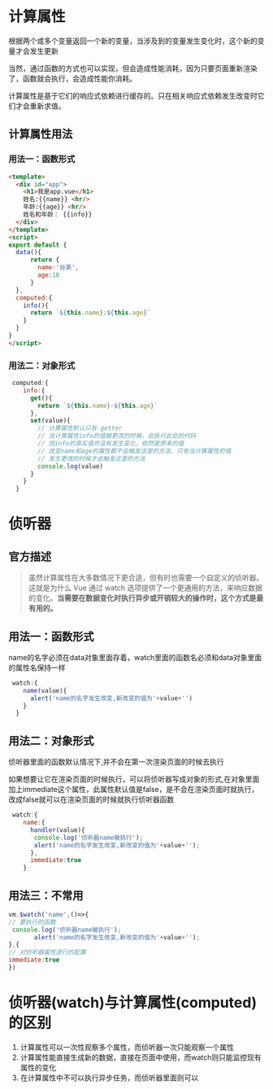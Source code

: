 # 计算属性
根据两个或多个变量返回一个新的变量，当涉及到的变量发生变化时，这个新的变量才会发生更新

当然，通过函数的方式也可以实现，但会造成性能消耗，因为只要页面重新渲染了，函数就会执行，会造成性能你消耗。

计算属性是基于它们的响应式依赖进行缓存的。只在相关响应式依赖发生改变时它们才会重新求值。
## 计算属性用法
### 用法一：函数形式
```html
<template>
  <div id="app">
    <h1>我是app.vue</h1>
    姓名:{{name}} <hr/>
    年龄:{{age}} <hr/>
    姓名和年龄： {{info}}
  </div>
</template>
<script>
export default {
  data(){
      return {
        name:'谷美',
        age:18
      }
  },
  computed:{
    info(){
      return `${this.name}:${this.age}`
    }
  }
}
</script>
```

### 用法二：对象形式
```js
 computed:{
    info:{
      get(){
        return `${this.name}-${this.age}`
      },
      set(value){
        // 计算属性默认只有 getter
        // 当计算属性info的值被更改的时候，会执行此处的代码
        // 但info的真实值并没有发生变化，依然是原来的值
        // 改变name和age的属性都不会触发这里的方法，只有当计算属性的值
        // 发生更改的时候才会触发这里的方法
        console.log(value)
      }
    }
  }
```


# 侦听器
## 官方描述
>虽然计算属性在大多数情况下更合适，但有时也需要一个自定义的侦听器。这就是为什么 Vue 通过 watch 选项提供了一个更通用的方法，来响应数据的变化。**当需要在数据变化时执行异步或开销较大的操作时，这个方式是最有用的。**

## 用法一：函数形式
name的名字必须在data对象里面存着，watch里面的函数名必须和data对象里面的属性名保持一样



```js
 watch:{
    name(value){
      alert('name的名字发生改变,新改变的值为'+value+'')
    }
  }
```
## 用法二：对象形式
侦听器里面的函数默认情况下,并不会在第一次渲染页面的时候去执行

如果想要让它在渲染页面的时候执行，可以将侦听器写成对象的形式,在对象里面加上immediate这个属性，此属性默认值是false，是不会在渲染页面时就执行，改成false就可以在渲染页面的时候就执行侦听器函数
```js
 watch:{
    name:{
      handler(value){
       console.log('侦听器name被执行');
       alert('name的名字发生改变,新改变的值为'+value+'');
      },
      immediate:true
    }
```
## 用法三：不常用
```js
vm.$watch('name',()=>{
// 要执行的函数
 console.log('侦听器name被执行');
       alert('name的名字发生改变,新改变的值为'+value+'');
},{
// 对侦听器属性进行的配置
immediate:true
})
```


# 侦听器(watch)与计算属性(computed)的区别
1. 计算属性可以一次性观察多个属性，而侦听器一次只能观察一个属性
2. 计算属性能直接生成新的数据，直接在页面中使用，而watch则只能监控现有属性的变化
3. 在计算属性中不可以执行异步任务，而侦听器里面则可以